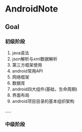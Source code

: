 # AndroidNote

## Goal
### 初级阶段
1. java语法
2. json解析与xml数据解析
3. 第三方框架使用
4. android常用API
5. 网络框架
6. 数据库
7. android四大组件(基础，生命周期)
8. 界面布局
9. android项目目录的基本组织架构

.....

### 中级阶段



